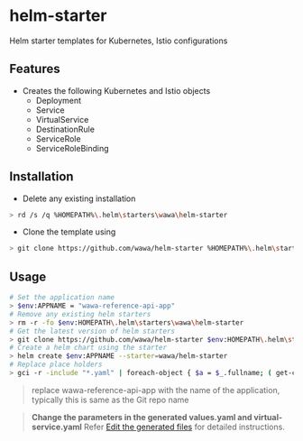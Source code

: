 # helm-starter

Helm starter templates for Kubernetes, Istio configurations

## Features

- Creates the following Kubernetes and Istio objects
  - Deployment
  - Service
  - VirtualService
  - DestinationRule
  - ServiceRole
  - ServiceRoleBinding

## Installation

- Delete any existing installation

```sh
> rd /s /q %HOMEPATH%\.helm\starters\wawa\helm-starter
```

- Clone the template using

```sh
> git clone https://github.com/wawa/helm-starter %HOMEPATH%\.helm\starters\wawa\helm-starter
```

## Usage

```sh
# Set the application name
> $env:APPNAME = "wawa-reference-api-app"
# Remove any existing helm starters
> rm -r -fo $env:HOMEPATH\.helm\starters\wawa\helm-starter
# Get the latest version of helm starters
> git clone https://github.com/wawa/helm-starter $env:HOMEPATH\.helm\starters\wawa\helm-starter
# Create a helm chart using the starter
> helm create $env:APPNAME --starter=wawa/helm-starter
# Replace place holders
> gci -r -include "*.yaml" | foreach-object { $a = $_.fullname; ( get-content $a ) | foreach-object { $_ -replace "<CHARTNAME>", $env:APPNAME }  | set-content $a }
```

> replace wawa-reference-api-app with the name of the application, typically this is same as the Git repo name

> **Change the parameters in the generated values.yaml and virtual-service.yaml**
> Refer [Edit the generated files](https://wawaappdev.atlassian.net/wiki/spaces/KM/pages/330957449/Helm) for detailed instructions.
